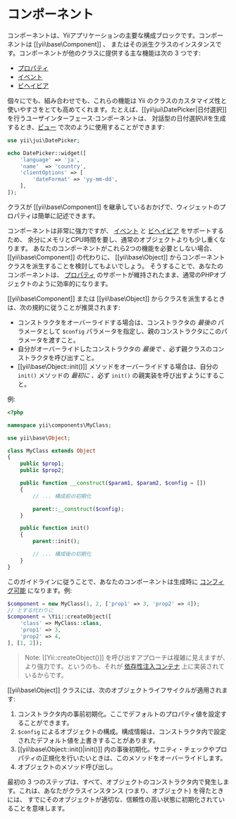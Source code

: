 コンポーネント
==========

コンポーネントは、Yiiアプリケーションの主要な構成ブロックです。コンポーネントは [[yii\base\Component]] 、
またはその派生クラスのインスタンスです。コンポーネントが他のクラスに提供する主な機能は次の 3 つです:

* [プロパティ](concept-properties.md)
* [イベント](concept-events.md)
* [ビヘイビア](concept-behaviors.md)

個々にでも、組み合わせでも、これらの機能は Yii のクラスのカスタマイズ性と使いやすさをとても高めてくれます。たとえば、[[yii\jui\DatePicker|日付選択]] を行うユーザインターフェース·コンポーネントは、
対話型の日付選択UIを生成するとき、[ビュー](structure-views.md) で次のように使用することができます:

```php
use yii\jui\DatePicker;

echo DatePicker::widget([
    'language' => 'ja',
    'name'  => 'country',
    'clientOptions' => [
        'dateFormat' => 'yy-mm-dd',
    ],
]);
```

クラスが [[yii\base\Component]] を継承しているおかげで、ウィジェットのプロパティは簡単に記述できます。

コンポーネントは非常に強力ですが、 [イベント](concept-events.md) と [ビヘイビア](concept-behaviors.md) をサポートするため、
余分にメモリとCPU時間を要し、通常のオブジェクトよりも少し重くなります。
あなたのコンポーネントがこれら2つの機能を必要としない場合、[[yii\base\Component]] の代わりに、 [[yii\base\Object]] からコンポーネントクラスを派生することを検討してもよいでしょう。
そうすることで、あなたのコンポーネントは、 [プロパティ](concept-properties.md) のサポートが維持されたまま、通常のPHPオブジェクトのように効率的になります。

[[yii\base\Component]] または [[yii\base\Object]] からクラスを派生するときは、次の規約に従うことが推奨されます:

- コンストラクタをオーバーライドする場合は、コンストラクタの *最後の* パラメータとして `$config` パラメータを指定し、親のコンストラクタにこのパラメータを渡すこと。
- 自分がオーバーライドしたコンストラクタの *最後で* 、必ず親クラスのコンストラクタを呼び出すこと。
- [[yii\base\Object::init()]] メソッドをオーバーライドする場合は、自分の `init()` メソッドの *最初に* 、必ず `init()` の親実装を呼び出すようにすること。

例:

```php
<?php

namespace yii\components\MyClass;

use yii\base\Object;

class MyClass extends Object
{
    public $prop1;
    public $prop2;

    public function __construct($param1, $param2, $config = [])
    {
        // ... 構成前の初期化

        parent::__construct($config);
    }

    public function init()
    {
        parent::init();

        // ... 構成後の初期化
    }
}
```
このガイドラインに従うことで、あなたのコンポーネントは生成時に [コンフィグ可能](concept-configurations.md) になります。例:

```php
$component = new MyClass(1, 2, ['prop1' => 3, 'prop2' => 4]);
// とする代わりに
$component = \Yii::createObject([
    'class' => MyClass::class,
    'prop1' => 3,
    'prop2' => 4,
], [1, 2]);
```

> Note: [[Yii::createObject()]] を呼び出すアプローチは複雑に見えますが、より強力です。というのも、それが [依存性注入コンテナ](concept-di-container.md) 上に実装されているからです。
  

[[yii\base\Object]] クラスには、次のオブジェクトライフサイクルが適用されます:

1. コンストラクタ内の事前初期化。ここでデフォルトのプロパティ値を設定することができます。
2. `$config` によるオブジェクトの構成。構成情報は、コンストラクタ内で設定されたデフォルト値を上書きすることがあります。
3. [[yii\base\Object::init()|init()]] 内の事後初期化。サニティ・チェックやプロパティの正規化を行いたいときは、このメソッドをオーバーライドします。
4. オブジェクトのメソッド呼び出し。

最初の 3 つのステップは、すべて、オブジェクトのコンストラクタ内で発生します。これは、あなたがクラスインスタンス (つまり、オブジェクト) を得たときには、
すでにそのオブジェクトが適切な、信頼性の高い状態に初期化されていることを意味します。

